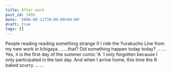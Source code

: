 ```yaml
---
title: After work
post_id: 3495
date: '2006-08-11T19:09:00+09:00'
draft: true
tags: []
---
```


People reading reading something strange if I ride the Yurakucho Line from my new work in Ichigaya. ……that? Did something happen today today? ... ... Yes, it is the first day of the summer comic 'A `I only forgotten because I only participated in the last day. And when I arrive home, this time the R baked scurry ... ...
